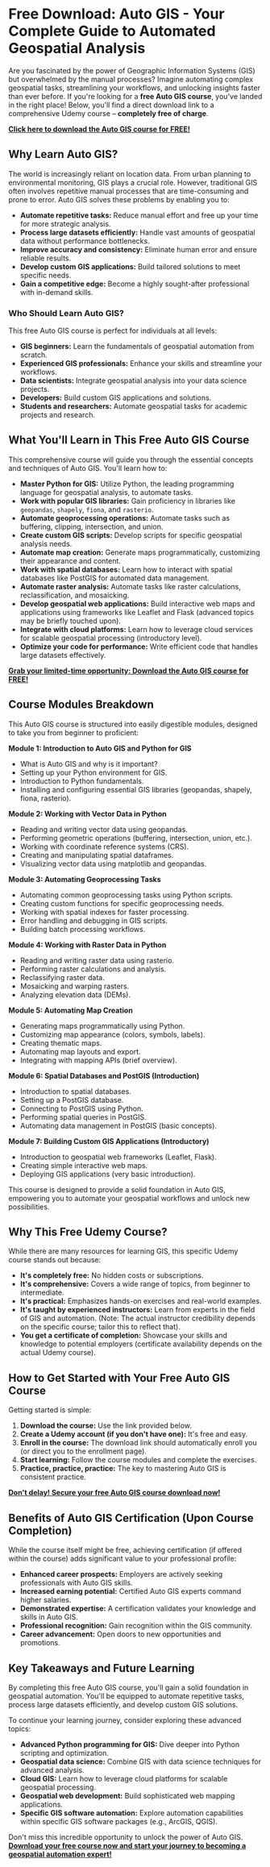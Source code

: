 # Free Download: Auto GIS - Your Complete Guide to Automated Geospatial Analysis

Are you fascinated by the power of Geographic Information Systems (GIS) but overwhelmed by the manual processes? Imagine automating complex geospatial tasks, streamlining your workflows, and unlocking insights faster than ever before. If you're looking for a **free Auto GIS course**, you've landed in the right place! Below, you'll find a direct download link to a comprehensive Udemy course – **completely free of charge**.

[**Click here to download the Auto GIS course for FREE!**](https://udemywork.com/auto-gis)

## Why Learn Auto GIS?

The world is increasingly reliant on location data. From urban planning to environmental monitoring, GIS plays a crucial role. However, traditional GIS often involves repetitive manual processes that are time-consuming and prone to error. Auto GIS solves these problems by enabling you to:

*   **Automate repetitive tasks:** Reduce manual effort and free up your time for more strategic analysis.
*   **Process large datasets efficiently:** Handle vast amounts of geospatial data without performance bottlenecks.
*   **Improve accuracy and consistency:** Eliminate human error and ensure reliable results.
*   **Develop custom GIS applications:** Build tailored solutions to meet specific needs.
*   **Gain a competitive edge:** Become a highly sought-after professional with in-demand skills.

### Who Should Learn Auto GIS?

This free Auto GIS course is perfect for individuals at all levels:

*   **GIS beginners:** Learn the fundamentals of geospatial automation from scratch.
*   **Experienced GIS professionals:** Enhance your skills and streamline your workflows.
*   **Data scientists:** Integrate geospatial analysis into your data science projects.
*   **Developers:** Build custom GIS applications and solutions.
*   **Students and researchers:** Automate geospatial tasks for academic projects and research.

## What You'll Learn in This Free Auto GIS Course

This comprehensive course will guide you through the essential concepts and techniques of Auto GIS. You'll learn how to:

*   **Master Python for GIS:** Utilize Python, the leading programming language for geospatial analysis, to automate tasks.
*   **Work with popular GIS libraries:** Gain proficiency in libraries like `geopandas`, `shapely`, `fiona`, and `rasterio`.
*   **Automate geoprocessing operations:** Automate tasks such as buffering, clipping, intersection, and union.
*   **Create custom GIS scripts:** Develop scripts for specific geospatial analysis needs.
*   **Automate map creation:** Generate maps programmatically, customizing their appearance and content.
*   **Work with spatial databases:** Learn how to interact with spatial databases like PostGIS for automated data management.
*   **Automate raster analysis:** Automate tasks like raster calculations, reclassification, and mosaicking.
*   **Develop geospatial web applications:** Build interactive web maps and applications using frameworks like Leaflet and Flask (advanced topics may be briefly touched upon).
*   **Integrate with cloud platforms:** Learn how to leverage cloud services for scalable geospatial processing (introductory level).
*   **Optimize your code for performance:** Write efficient code that handles large datasets effectively.

[**Grab your limited-time opportunity: Download the Auto GIS course for FREE!**](https://udemywork.com/auto-gis)

## Course Modules Breakdown

This Auto GIS course is structured into easily digestible modules, designed to take you from beginner to proficient:

**Module 1: Introduction to Auto GIS and Python for GIS**

*   What is Auto GIS and why is it important?
*   Setting up your Python environment for GIS.
*   Introduction to Python fundamentals.
*   Installing and configuring essential GIS libraries (geopandas, shapely, fiona, rasterio).

**Module 2: Working with Vector Data in Python**

*   Reading and writing vector data using geopandas.
*   Performing geometric operations (buffering, intersection, union, etc.).
*   Working with coordinate reference systems (CRS).
*   Creating and manipulating spatial dataframes.
*   Visualizing vector data using matplotlib and geopandas.

**Module 3: Automating Geoprocessing Tasks**

*   Automating common geoprocessing tasks using Python scripts.
*   Creating custom functions for specific geoprocessing needs.
*   Working with spatial indexes for faster processing.
*   Error handling and debugging in GIS scripts.
*   Building batch processing workflows.

**Module 4: Working with Raster Data in Python**

*   Reading and writing raster data using rasterio.
*   Performing raster calculations and analysis.
*   Reclassifying raster data.
*   Mosaicking and warping rasters.
*   Analyzing elevation data (DEMs).

**Module 5: Automating Map Creation**

*   Generating maps programmatically using Python.
*   Customizing map appearance (colors, symbols, labels).
*   Creating thematic maps.
*   Automating map layouts and export.
*   Integrating with mapping APIs (brief overview).

**Module 6: Spatial Databases and PostGIS (Introduction)**

*   Introduction to spatial databases.
*   Setting up a PostGIS database.
*   Connecting to PostGIS using Python.
*   Performing spatial queries in PostGIS.
*   Automating data management in PostGIS (basic concepts).

**Module 7: Building Custom GIS Applications (Introductory)**

*   Introduction to geospatial web frameworks (Leaflet, Flask).
*   Creating simple interactive web maps.
*   Deploying GIS applications (very basic introduction).

This course is designed to provide a solid foundation in Auto GIS, empowering you to automate your geospatial workflows and unlock new possibilities.

## Why This Free Udemy Course?

While there are many resources for learning GIS, this specific Udemy course stands out because:

*   **It's completely free:** No hidden costs or subscriptions.
*   **It's comprehensive:** Covers a wide range of topics, from beginner to intermediate.
*   **It's practical:** Emphasizes hands-on exercises and real-world examples.
*   **It's taught by experienced instructors:** Learn from experts in the field of GIS and automation. (Note: The actual instructor credibility depends on the specific course; tailor this to reflect that).
*   **You get a certificate of completion:** Showcase your skills and knowledge to potential employers (certificate availability depends on the actual Udemy course).

## How to Get Started with Your Free Auto GIS Course

Getting started is simple:

1.  **Download the course:** Use the link provided below.
2.  **Create a Udemy account (if you don't have one):** It's free and easy.
3.  **Enroll in the course:** The download link should automatically enroll you (or direct you to the enrollment page).
4.  **Start learning:** Follow the course modules and complete the exercises.
5.  **Practice, practice, practice:** The key to mastering Auto GIS is consistent practice.

[**Don't delay! Secure your free Auto GIS course download now!**](https://udemywork.com/auto-gis)

## Benefits of Auto GIS Certification (Upon Course Completion)

While the course itself might be free, achieving certification (if offered within the course) adds significant value to your professional profile:

*   **Enhanced career prospects:** Employers are actively seeking professionals with Auto GIS skills.
*   **Increased earning potential:** Certified Auto GIS experts command higher salaries.
*   **Demonstrated expertise:** A certification validates your knowledge and skills in Auto GIS.
*   **Professional recognition:** Gain recognition within the GIS community.
*   **Career advancement:** Open doors to new opportunities and promotions.

## Key Takeaways and Future Learning

By completing this free Auto GIS course, you'll gain a solid foundation in geospatial automation.  You'll be equipped to automate repetitive tasks, process large datasets efficiently, and develop custom GIS solutions.

To continue your learning journey, consider exploring these advanced topics:

*   **Advanced Python programming for GIS:** Dive deeper into Python scripting and optimization.
*   **Geospatial data science:** Combine GIS with data science techniques for advanced analysis.
*   **Cloud GIS:** Learn how to leverage cloud platforms for scalable geospatial processing.
*   **Geospatial web development:** Build sophisticated web mapping applications.
*   **Specific GIS software automation:** Explore automation capabilities within specific GIS software packages (e.g., ArcGIS, QGIS).

Don't miss this incredible opportunity to unlock the power of Auto GIS. **[Download your free course now and start your journey to becoming a geospatial automation expert!](https://udemywork.com/auto-gis)**
